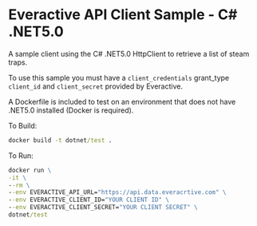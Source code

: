 # Everactive API Client Sample - C# .NET5.0

A sample client using the C# .NET5.0 HttpClient to retrieve a list of steam traps.

To use this sample you must have a `client_credentials` grant_type `client_id` and `client_secret` provided by Everactive.

A Dockerfile is included to test on an environment that does not have .NET5.0 installed (Docker is required).

To Build:

```cmd
docker build -t dotnet/test .
```

To Run:

```cmd
docker run \
-it \
--rm \
--env EVERACTIVE_API_URL="https://api.data.everacrtive.com" \
--env EVERACTIVE_CLIENT_ID="YOUR CLIENT ID" \
--env EVERACTIVE_CLIENT_SECRET="YOUR CLIENT SECRET" \
dotnet/test
```
